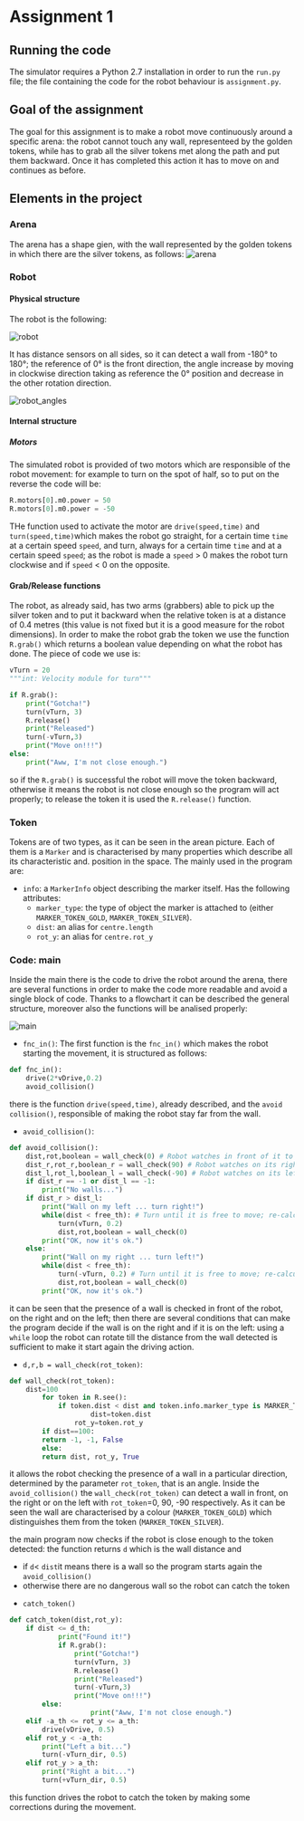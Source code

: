 # Assignment 1
## Running the code
The simulator requires a Python 2.7 installation in order to run the `run.py` file; the file containing the code for the robot behaviour is `assignment.py`.

## Goal of the assignment
The goal for this assignment is to make a robot move continuously around a specific arena: the robot cannot touch any wall, representeed by the golden tokens, while has to grab all the silver tokens met along the path and put them backward. Once it has completed this action it has to move on and continues as before.

## Elements in the project
### Arena
The arena has a shape gien, with the wall represented by the golden tokens in which there are the silver tokens, as follows:
![arena](https://user-images.githubusercontent.com/62358773/139511599-a028eff0-8865-4ff4-8896-819c297a69df.jpg)

### Robot
#### Physical structure
The robot is the following:

![robot](https://user-images.githubusercontent.com/62358773/139511645-fd261847-0718-4f19-81db-dba9c4161575.jpg)

It has distance sensors on all sides, so it can detect a wall from -180° to 180°; the reference of 0° is the front direction, the angle increase by moving in clockwise direction taking as reference the 0° position and decrease in the other rotation direction.

![robot_angles](https://user-images.githubusercontent.com/62358773/139511937-7311faf7-3df1-49b8-9a40-84ec452cc0fa.jpg)

#### Internal structure
##### Motors
The simulated robot is provided of two motors which are responsible of the robot movement: for example to turn on the spot of half, so to put on the reverse the code will be:
```python
R.motors[0].m0.power = 50
R.motors[0].m0.power = -50
```
THe function used to activate the motor are `drive(speed,time)` and `turn(speed,time)`which makes the robot go straight, for a certain time `time` at a certain speed `speed`, and turn, always for a certain time `time` and at a certain speed `speed`; as the robot is made a `speed` > 0 makes the robot turn clockwise and if `speed` < 0 on the opposite.

#### Grab/Release functions
The robot, as already said, has two arms (grabbers) able to pick up the silver token and to put it backward when the relative token is at a distance of 0.4 metres (this value is not fixed but it is a good measure for the robot dimensions). In order to make the robot grab the token we use the function `R.grab()` which returns a boolean value depending on what the robot has done. The piece of code we use is:
```python
vTurn = 20
"""int: Velocity module for turn"""

if R.grab(): 
    print("Gotcha!")
    turn(vTurn, 3)
    R.release()
    print("Released")
    turn(-vTurn,3)
    print("Move on!!!")
else:
    print("Aww, I'm not close enough.")
```
so if the `R.grab()` is successful the robot will move the token backward, otherwise it means the robot is not close enough so the program will act properly; to release the token it is used the `R.release()` function.

### Token
Tokens are of two types, as it can be seen in the arean picture.
Each of them is a `Marker` and is characterised by many properties which describe all its characteristic and. position in the space. The mainly used in the program are:
* `info`: a `MarkerInfo` object describing the marker itself. Has the following attributes:
  * `marker_type`: the type of object the marker is attached to (either `MARKER_TOKEN_GOLD`, `MARKER_TOKEN_SILVER`).
  * `dist`: an alias for `centre.length`
  * `rot_y`: an alias for `centre.rot_y`

### Code: main
Inside the main there is the code to drive the robot around the arena, there are several functions in order to make the code more readable and avoid a single block of code.
Thanks to a flowchart it can be described the general structure, moreover also the functions will be analised properly:

![main](https://user-images.githubusercontent.com/62358773/139657231-093e1cf8-2bac-422a-8ffe-86e34e876ab3.jpg)

* `fnc_in()`:
The first function is the `fnc_in()` which makes the robot starting the movement, it is structured as follows:
```python
def fnc_in():
	drive(2*vDrive,0.2)
	avoid_collision()
```
there is the function `drive(speed,time)`, already described, and the `avoid collision()`, responsible of making the robot stay far from the wall. 

* `avoid_collision()`:
```python
def avoid_collision():
	dist,rot,boolean = wall_check(0) # Robot watches in front of it to detect the wall distance, rotation and if it is present
	dist_r,rot_r,boolean_r = wall_check(90) # Robot watches on its right to detect a wall
	dist_l,rot_l,boolean_l = wall_check(-90) # Robot watches on its left to detect a wall
	if dist_r == -1 or dist_l == -1:
		print("No walls...")
	if dist_r > dist_l:
		print("Wall on my left ... turn right!")
		while(dist < free_th): # Turn until it is free to move; re-calculates the distance from the wall
			turn(vTurn, 0.2)
			dist,rot,boolean = wall_check(0)
		print("OK, now it's ok.")
	else:
		print("Wall on my right ... turn left!")
		while(dist < free_th):
			turn(-vTurn, 0.2) # Turn until it is free to move; re-calculates the distance from the wall
			dist,rot,boolean = wall_check(0)
		print("OK, now it's ok.")	
```
it can be seen that the presence of a wall is checked in front of the robot, on the right and on the left; then there are several conditions that can make the program decide if the wall is on the right and if it is on the left: using a `while` loop the robot can rotate till the distance from the wall detected is sufficient to make it start again the driving action.

* `d,r,b = wall_check(rot_token)`:
```python
def wall_check(rot_token):
	dist=100
    	for token in R.see():
        	if token.dist < dist and token.info.marker_type is MARKER_TOKEN_GOLD and (rot_token - view_range) <= token.rot_y <= (rot_token + view_range):
            		dist=token.dist
	    		rot_y=token.rot_y
    	if dist==100:
		return -1, -1, False
    	else:
   		return dist, rot_y, True
```
it allows the robot checking the presence of a wall in a particular direction, determined by the parameter `rot_token`, that is an angle. Inside the `avoid_collision()` the `wall_check(rot_token)` can detect a wall in front, on the right or on the left with `rot_token`=0, 90, -90 respectively.
As it can be seen the wall are characterised by a colour (`MARKER_TOKEN_GOLD`) which distinguishes them from the token (`MARKER_TOKEN_SILVER`).

the main program now checks if the robot is close enough to the token detected: the function returns `d` which is the wall distance and
  - if `d`< `dist`it means there is a wall so the program starts again the `avoid_collision()`
  - otherwise there are no dangerous wall so the robot can catch the token

* `catch_token()`
```python
def catch_token(dist,rot_y):
	if dist <= d_th:
      		print("Found it!")
      		if R.grab(): 
      			print("Gotcha!")
    			turn(vTurn, 3)
	    		R.release()
	    		print("Released")
	    		turn(-vTurn,3)
	    		print("Move on!!!")
		else:
            		print("Aww, I'm not close enough.")
	elif -a_th <= rot_y <= a_th:
		drive(vDrive, 0.5)
	elif rot_y < -a_th: 
		print("Left a bit...")
		turn(-vTurn_dir, 0.5)
	elif rot_y > a_th:
		print("Right a bit...")
		turn(+vTurn_dir, 0.5)
```
this function drives the robot to catch the token  by making some corrections during the movement.

